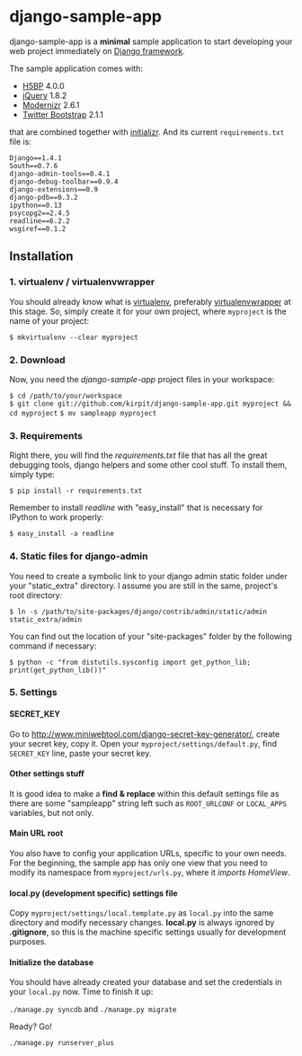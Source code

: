 # django-sample-app

django-sample-app is a **minimal** sample application to start developing your web project immediately on [Django framework](https://www.djangoproject.com/). 

The sample application comes with:

* [H5BP](http://html5boilerplate.com/) 4.0.0
* [jQuery](http://jquery.com/) 1.8.2
* [Modernizr](http://modernizr.com/) 2.6.1
* [Twitter Bootstrap](http://twitter.github.com/bootstrap/) 2.1.1

that are combined together with [initializr](http://www.initializr.com/). And its current `requirements.txt` file is:

```
Django==1.4.1
South==0.7.6
django-admin-tools==0.4.1
django-debug-toolbar==0.9.4
django-extensions==0.9
django-pdb==0.3.2
ipython==0.13
psycopg2==2.4.5
readline==6.2.2
wsgiref==0.1.2
```

## Installation

### 1. virtualenv / virtualenvwrapper
You should already know what is [virtualenv](http://www.virtualenv.org/), preferably [virtualenvwrapper](http://www.doughellmann.com/projects/virtualenvwrapper/) at this stage. So, simply create it for your own project, where `myproject` is the name of your project:

`$ mkvirtualenv --clear myproject`

### 2. Download
Now, you need the *django-sample-app* project files in your workspace:

`$ cd /path/to/your/workspace`  
`$ git clone git://github.com/kirpit/django-sample-app.git myproject && cd myproject`
`$ mv sampleapp myproject`

### 3. Requirements
Right there, you will find the *requirements.txt* file that has all the great debugging tools, django helpers and some other cool stuff. To install them, simply type:

`$ pip install -r requirements.txt`

Remember to install *readline* with "easy_install" that is necessary for IPython to work properly:

`$ easy_install -a readline`

### 4. Static files for django-admin
You need to create a symbolic link to your django admin static folder under your "static_extra" directory. I assume you are still in the same, project's root directory:

`$ ln -s /path/to/site-packages/django/contrib/admin/static/admin static_extra/admin`

You can find out the location of your "site-packages" folder by the following command if necessary:

`$ python -c "from distutils.sysconfig import get_python_lib; print(get_python_lib())"`

### 5. Settings

#### SECRET_KEY
Go to <http://www.miniwebtool.com/django-secret-key-generator/>, create your secret key, copy it. Open your `myproject/settings/default.py`, find `SECRET_KEY` line, paste your secret key.

#### Other settings stuff
It is good idea to make a **find & replace** within this default settings file as there are some "sampleapp" string left such as `ROOT_URLCONF` or `LOCAL_APPS` variables, but not only.

#### Main URL root
You also have to config your application URLs, specific to your own needs. For the beginning, the sample app has only one view that you need to modify its namespace from `myproject/urls.py`, where it *imports HomeView*.

#### local.py (development specific) settings file
Copy `myproject/settings/local.template.py` as `local.py` into the same directory and modify necessary changes. **local.py** is always ignored by **.gitignore**, so this is the machine specific settings usually for development purposes. 

#### Initialize the database
You should have already created your database and set the credentials in your `local.py` now. Time to finish it up:

`./manage.py syncdb` and `./manage.py migrate`

Ready? Go!

`./manage.py runserver_plus`
